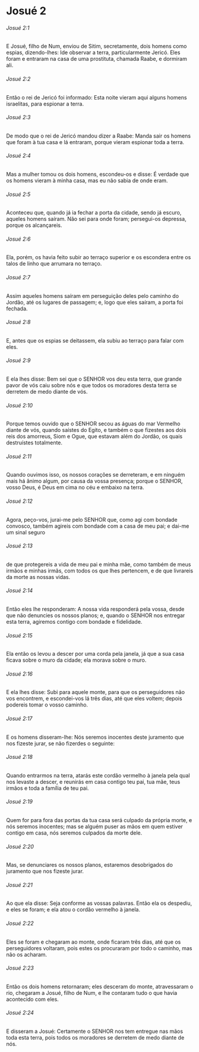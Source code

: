 # Josué 2

###### Josué 2:1

E Josué, filho de Num, enviou de Sitim, secretamente, dois homens como espias, dizendo-lhes: Ide observar a terra, particularmente Jericó. Eles foram e entraram na casa de uma prostituta, chamada Raabe, e dormiram ali.

###### Josué 2:2

Então o rei de Jericó foi informado: Esta noite vieram aqui alguns homens israelitas, para espionar a terra.

###### Josué 2:3

De modo que o rei de Jericó mandou dizer a Raabe: Manda sair os homens que foram à tua casa e lá entraram, porque vieram espionar toda a terra.

###### Josué 2:4

Mas a mulher tomou os dois homens, escondeu-os e disse: É verdade que os homens vieram à minha casa, mas eu não sabia de onde eram.

###### Josué 2:5

Aconteceu que, quando já ia fechar a porta da cidade, sendo já escuro, aqueles homens saíram. Não sei para onde foram; persegui-os depressa, porque os alcançareis.

###### Josué 2:6

Ela, porém, os havia feito subir ao terraço superior e os escondera entre os talos de linho que arrumara no terraço.

###### Josué 2:7

Assim aqueles homens saíram em perseguição deles pelo caminho do Jordão, até os lugares de passagem; e, logo que eles saíram, a porta foi fechada.

###### Josué 2:8

E, antes que os espias se deitassem, ela subiu ao terraço para falar com eles.

###### Josué 2:9

E ela lhes disse: Bem sei que o SENHOR vos deu esta terra, que grande pavor de vós caiu sobre nós e que todos os moradores desta terra se derretem de medo diante de vós.

###### Josué 2:10

Porque temos ouvido que o SENHOR secou as águas do mar Vermelho diante de vós, quando saístes do Egito, e também o que fizestes aos dois reis dos amorreus, Siom e Ogue, que estavam além do Jordão, os quais destruístes totalmente.

###### Josué 2:11

Quando ouvimos isso, os nossos corações se derreteram, e em ninguém mais há ânimo algum, por causa da vossa presença; porque o SENHOR, vosso Deus, é Deus em cima no céu e embaixo na terra.

###### Josué 2:12

Agora, peço-vos, jurai-me pelo SENHOR que, como agi com bondade convosco, também agireis com bondade com a casa de meu pai; e dai-me um sinal seguro

###### Josué 2:13

de que protegereis a vida de meu pai e minha mãe, como também de meus irmãos e minhas irmãs, com todos os que lhes pertencem, e de que livrareis da morte as nossas vidas.

###### Josué 2:14

Então eles lhe responderam: A nossa vida responderá pela vossa, desde que não denuncies os nossos planos; e, quando o SENHOR nos entregar esta terra, agiremos contigo com bondade e fidelidade.

###### Josué 2:15

Ela então os levou a descer por uma corda pela janela, já que a sua casa ficava sobre o muro da cidade; ela morava sobre o muro.

###### Josué 2:16

E ela lhes disse: Subi para aquele monte, para que os perseguidores não vos encontrem, e escondei-vos lá três dias, até que eles voltem; depois podereis tomar o vosso caminho.

###### Josué 2:17

E os homens disseram-lhe: Nós seremos inocentes deste juramento que nos fizeste jurar, se não fizerdes o seguinte:

###### Josué 2:18

Quando entrarmos na terra, atarás este cordão vermelho à janela pela qual nos levaste a descer, e reunirás em casa contigo teu pai, tua mãe, teus irmãos e toda a família de teu pai.

###### Josué 2:19

Quem for para fora das portas da tua casa será culpado da própria morte, e nós seremos inocentes; mas se alguém puser as mãos em quem estiver contigo em casa, nós seremos culpados da morte dele.

###### Josué 2:20

Mas, se denunciares os nossos planos, estaremos desobrigados do juramento que nos fizeste jurar.

###### Josué 2:21

Ao que ela disse: Seja conforme as vossas palavras. Então ela os despediu, e eles se foram; e ela atou o cordão vermelho à janela.

###### Josué 2:22

Eles se foram e chegaram ao monte, onde ficaram três dias, até que os perseguidores voltaram, pois estes os procuraram por todo o caminho, mas não os acharam.

###### Josué 2:23

Então os dois homens retornaram; eles desceram do monte, atravessaram o rio, chegaram a Josué, filho de Num, e lhe contaram tudo o que havia acontecido com eles.

###### Josué 2:24

E disseram a Josué: Certamente o SENHOR nos tem entregue nas mãos toda esta terra, pois todos os moradores se derretem de medo diante de nós.

